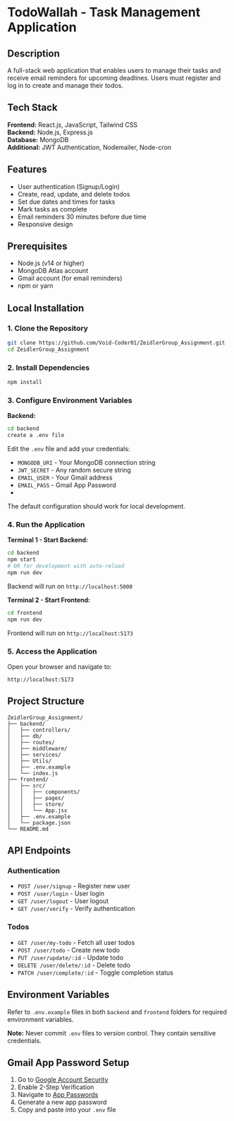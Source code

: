 # TodoWallah - Task Management Application

## Description

A full-stack web application that enables users to manage their tasks and receive email reminders for upcoming deadlines. Users must register and log in to create and manage their todos.

## Tech Stack

**Frontend:** React.js, JavaScript, Tailwind CSS  
**Backend:** Node.js, Express.js  
**Database:** MongoDB  
**Additional:** JWT Authentication, Nodemailer, Node-cron

## Features

- User authentication (Signup/Login)
- Create, read, update, and delete todos
- Set due dates and times for tasks
- Mark tasks as complete
- Email reminders 30 minutes before due time
- Responsive design

## Prerequisites

- Node.js (v14 or higher)
- MongoDB Atlas account
- Gmail account (for email reminders)
- npm or yarn

## Local Installation

### 1. Clone the Repository
```bash
git clone https://github.com/Void-Coder01/ZeidlerGroup_Assignment.git
cd ZeidlerGroup_Assignment
```

### 2. Install Dependencies
```bash
npm install
```

### 3. Configure Environment Variables

**Backend:**
```bash
cd backend
create a .env file 
```
Edit the `.env` file and add your credentials:
- `MONGODB_URI` - Your MongoDB connection string
- `JWT_SECRET` - Any random secure string
- `EMAIL_USER` - Your Gmail address
- `EMAIL_PASS` - Gmail App Password
- 
The default configuration should work for local development.

### 4. Run the Application

**Terminal 1 - Start Backend:**
```bash
cd backend
npm start
# OR for development with auto-reload
npm run dev
```
Backend will run on `http://localhost:5000`

**Terminal 2 - Start Frontend:**
```bash
cd frontend
npm run dev
```
Frontend will run on `http://localhost:5173`

### 5. Access the Application

Open your browser and navigate to:
```
http://localhost:5173
```

## Project Structure
```
ZeidlerGroup_Assignment/
├── backend/
│   ├── controllers/
│   ├── db/
│   ├── routes/
│   ├── middleware/
│   ├── services/
│   ├── Utils/
│   ├── .env.example
│   └── index.js
├── frontend/
│   ├── src/
│   │   ├── components/
│   │   ├── pages/
│   │   ├── store/
│   │   └── App.jsx
│   ├── .env.example
│   └── package.json
└── README.md
```

## API Endpoints

### Authentication
- `POST /user/signup` - Register new user
- `POST /user/login` - User login
- `GET /user/logout` - User logout
- `GET /user/verify` - Verify authentication

### Todos
- `GET /user/my-todo` - Fetch all user todos
- `POST /user/todo` - Create new todo
- `PUT /user/update/:id` - Update todo
- `DELETE /user/delete/:id` - Delete todo
- `PATCH /user/complete/:id` - Toggle completion status

## Environment Variables

Refer to `.env.example` files in both `backend` and `frontend` folders for required environment variables.

**Note:** Never commit `.env` files to version control. They contain sensitive credentials.

## Gmail App Password Setup

1. Go to [Google Account Security](https://myaccount.google.com/security)
2. Enable 2-Step Verification
3. Navigate to [App Passwords](https://myaccount.google.com/apppasswords)
4. Generate a new app password
5. Copy and paste into your `.env` file
